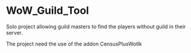 # WoW_Guild_Tool

Solo project allowing guild masters to find the players without guild in their server.

The project need the use of the addon CensusPlusWotlk
